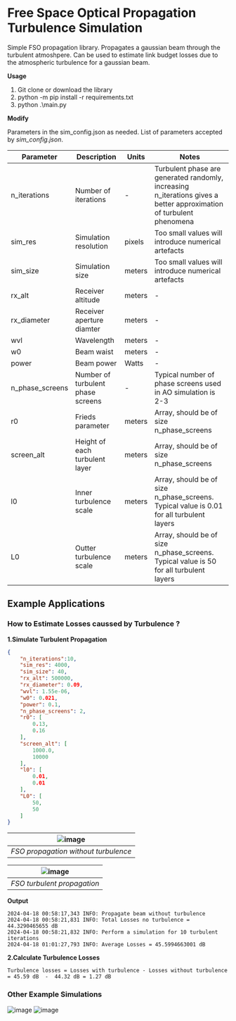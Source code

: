 # Free Space Optical Propagation Turbulence Simulation
Simple FSO propagation library. Propagates a gaussian beam through the turbulent atmoshpere. Can be used to estimate link budget losses due to the atmospheric turbulence for a gaussian beam. 

**Usage**

1. Git clone or download the library
2. python -m pip install -r requirements.txt
3. python .\main.py

**Modify**

Parameters in the sim_config.json as needed. List of parameters accepted by *sim_config.json*.

| Parameter       | Description   | Units       | Notes |
| -------------   | ------------- |-------------|-------------|
| n_iterations    | Number of iterations  | - | Turbulent phase are generated randomly, increasing n_iterations gives a better approximation of turbulent phenomena | 
| sim_res         | Simulation resolution  | pixels | Too small values will introduce numerical artefacts |  
| sim_size        | Simulation size  | meters   | Too small values will introduce numerical artefacts |
| rx_alt          | Receiver altitude  | meters |      -       |-
| rx_diameter     | Receiver aperture diamter | meters        |       -      |
| wvl             | Wavelength  | meters      |       -      | 
| w0              | Beam waist  | meters      |       -      |
| power           | Beam power  | Watts       |       -      | 
| n_phase_screens | Number of turbulent phase screens  | -            | Typical number of phase screens used in AO simulation is 2-3 |
| r0              | Frieds parameter  | meters | Array, should be of size n_phase_screens | Typical values are 0.01 - 0.2 cm
| screen_alt      | Height of each turbulent layer  |  meters           | Array, should be of size n_phase_screens |
| l0              | Inner turbulence scale  |  meters          | Array, should be of size n_phase_screens. Typical value is 0.01 for all turbulent layers|
| L0              | Outter turbulence scale  | meters       | Array, should be of size n_phase_screens. Typical value is 50 for all turbulent layers            |

## Example Applications
### How to Estimate Losses caussed by Turbulence ?

**1.Simulate Turbulent Propagation**
```json
{
    "n_iterations":10,
    "sim_res": 4000,
    "sim_size": 40,
    "rx_alt": 500000,
    "rx_diameter": 0.09,
    "wvl": 1.55e-06,
    "w0": 0.021,
    "power": 0.1,
    "n_phase_screens": 2,
    "r0": [
        0.13,
        0.16
    ],
    "screen_alt": [
        1000.0,
        10000
    ],
    "l0": [
        0.01,
        0.01
    ],
    "L0": [
        50,
        50
    ]
}
```

| ![image](https://github.com/MarcnKov/FSO_simulation_v2/assets/46137836/656ba242-76c5-4f4c-a297-9c0276180f7f)| 
|:--:| 
| *FSO propagation without turbulence* |

| ![image](https://github.com/MarcnKov/FSO_simulation_v2/assets/46137836/bec6c7c1-562e-4602-a97a-64e4d3e57641)| 
|:--:| 
| *FSO turbulent propagation* |

**Output**

```
2024-04-18 00:58:17,343 INFO: Propagate beam without turbulence
2024-04-18 00:58:21,831 INFO: Total Losses no turbulence =  44.3290465655 dB
2024-04-18 00:58:21,832 INFO: Perform a simulation for 10 turbulent iterations
2024-04-18 01:01:27,793 INFO: Average Losses = 45.5994663001 dB
```

**2.Calculate Turbulence Losses**

```
Turbulence losses = Losses with turbulence - Losses without turbulence = 45.59 dB  -  44.32 dB = 1.27 dB
```

### **Other Example Simulations**

![image](https://github.com/MarcnKov/FSO_simulation_v2/assets/46137836/71328fd6-879a-43f7-8ad5-fec775ab6a4f)
![image](https://github.com/MarcnKov/FSO_simulation_v2/assets/46137836/bf415d49-0fd7-4813-9054-15187ec97dfb)
